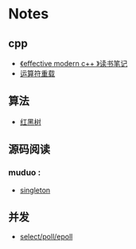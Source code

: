 # Notes
## cpp
- [《effective modern c++ 》读书笔记](./cpp/effective_modern_c++.md) <br>
- [运算符重载](./cpp/运算符重载.md)

## 算法
- [红黑树](./algorithm/RedBlackTree.md) <br>


## 源码阅读
### muduo :
- [singleton](./muduo/单例Singleton.md) <br>

## 并发

- [select/poll/epoll](./IO/select、poll、epoll.md)

